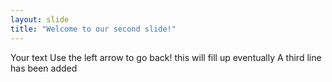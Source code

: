 ```yaml
---
layout: slide
title: "Welcome to our second slide!"
---
```

Your text
Use the left arrow to go back!
this will fill  up eventually
A third line has been added
